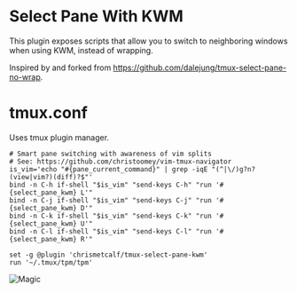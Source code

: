 # Select Pane With KWM

This plugin exposes scripts that allow you to switch to neighboring windows when using KWM, instead of wrapping.

Inspired by and forked from <https://github.com/dalejung/tmux-select-pane-no-wrap>.

# tmux.conf
Uses tmux plugin manager.
```
# Smart pane switching with awareness of vim splits
# See: https://github.com/christoomey/vim-tmux-navigator
is_vim='echo "#{pane_current_command}" | grep -iqE "(^|\/)g?n?(view|vim?)(diff)?$"'
bind -n C-h if-shell "$is_vim" "send-keys C-h" "run '#{select_pane_kwm} L'"
bind -n C-j if-shell "$is_vim" "send-keys C-j" "run '#{select_pane_kwm} D'"
bind -n C-k if-shell "$is_vim" "send-keys C-k" "run '#{select_pane_kwm} U'"
bind -n C-l if-shell "$is_vim" "send-keys C-l" "run '#{select_pane_kwm} R'"

set -g @plugin 'chrismetcalf/tmux-select-pane-kwm'
run '~/.tmux/tpm/tpm'
```

![Magic](https://media4.giphy.com/media/12NUbkX6p4xOO4/200.gif)
